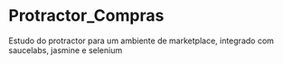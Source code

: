 # Protractor_Compras
Estudo do protractor para um ambiente de marketplace, integrado com saucelabs, jasmine e selenium
